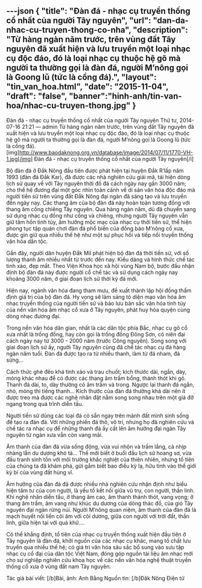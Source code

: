 ---json
{
"title": "Đàn đá - nhạc cụ truyền thống cổ nhất của người Tây nguyên",
"url": "dan-da-nhac-cu-truyen-thong-co-nha",
"description": "Từ hàng ngàn năm trước, trên vùng đất Tây nguyên đã xuất hiện và lưu truyền một loại nhạc cụ độc đáo, đó là loại nhạc cụ thuộc hệ gõ mà người ta thường gọi là đàn đá, người M’nông gọi là Goong lǔ (tức là cồng đá).",
"layout": "tin_van_hoa.html",
"date": "2015-11-04",
"draft": "false",
"banner":"hinh-anh/tin-van-hoa/nhac-cu-truyen-thong.jpg"
}
---

Đàn đá - nhạc cụ truyền thống cổ nhất của người Tây nguyên
Thứ tư, 2014-07-16 21:21 — admin
Từ hàng ngàn năm trước, trên vùng đất Tây nguyên đã xuất hiện và lưu truyền một loại nhạc cụ độc đáo, đó là loại nhạc cụ thuộc hệ gõ mà người ta thường gọi là đàn đá, người M’nông gọi là Goong lǔ (tức là cồng đá).
[img]http://www.baodaknong.org.vn/database/image/2014/07/11/1770-VH-1.jpg[/img]
Đàn đá - nhạc cụ truyền thống cổ nhất của người Tây nguyên[/i]

Bộ đàn đá ở Đắk Nông đầu tiên được phát hiện tại huyện Đắk R’lấp năm 1993 (đàn đá Đắk Kar), đã được các nhà nghiên cứu giải mã, tái hiện dòng lịch sử quay về với Tây nguyên thời đồ đá cách ngày nay gần 3000 năm; cho thế hệ đương đại một góc nhìn toàn cảnh về di sản văn hóa độc đáo mà người tiền sử trên vùng đất Đắk Nông đại ngàn đã sáng tạo và lưu truyền đến ngày nay.
Các thang âm của bộ đàn đá này hoàn toàn tương đồng với thang âm cồng chiêng Tây nguyên. Qua hàng ngàn năm, dù đã chuyển sang sử dụng nhạc cụ đồng như cồng và chiêng, nhưng người Tây nguyên vẫn giữ tâm hồn tinh túy, âm hưởng mộc mạc của nhạc cụ thời tiền sử, thể hiện phong tục tập quán chơi đàn đá phổ biến của đồng bào M’nông cổ xưa, được gìn giữ qua nhiều thế hệ như một sự phục hồi và tiếp nối truyền thống văn hóa dân tộc.

Gần đây, người dân huyện Đắk Mil phát hiện bộ đàn đá thời tiền sử, với số lượng thanh âm nhiều nhất từ trước đến nay. Kiểu dáng và hình thức chế tác tinh xảo, đẹp mắt. Theo Viện Khoa học xã hội vùng Nam bộ, bước đầu nhận định bộ đàn đá này được người cổ chế tác và sử dụng cách ngày nay khoảng 3000 năm, ở giai đoạn lịch sử thời kỳ đá mới.

Hiện nay, ngành văn hóa đang tham mưu, đề xuất thành lập hội đồng thẩm định giá trị của bộ đàn đá. Hy vọng sẽ làm sáng tỏ diện mạo văn hóa âm nhạc truyền thống của người tiền sử và bảo lưu bản sắc văn hóa tinh túy của nền văn hóa âm nhạc cổ xưa ở Tây nguyên, phát huy hòa quyện cùng dòng nhạc đương đại.

Trong nền văn hóa dân gian, nhất là các dân tộc phía Bắc, nhạc cụ gõ cổ xưa nhất là trống đồng, hay còn gọi là trống đồng Đông Sơn, có niên đại cách ngày nay từ 3000 - 2000 năm (trước Công nguyên). Song song với giai đoạn lịch sử ấy, người Tây nguyên cũng đã chế tác nhạc cụ đá hàng ngàn năm tuổi. Đàn đá được tạo ra từ nhiều thanh, làm từ đá nham, đá sừng...

Cách thức ghè đẽo khá tinh xảo và trau chuốt; kích thước dài, ngắn, dày, mỏng khác nhau để có được các thang âm trầm bổng, thánh thót khi gõ. Thanh đá dài, to, dày thường có âm trầm và trong. Ngược lại thanh đá ngắn, nhỏ, mỏng thì tiếng thanh... Kích thước của đàn đá thường khá dài nên ít được treo mà được các nghệ nhân đặt nằm song song nhau trên một giá đỡ ngang trong quá trình diễn tấu.

Người tiền sử dùng các loại đá có sẵn ngay trên mảnh đất mình sinh sống để tạo ra đàn đá. Với những phiến đá thô, vô tri, nhưng họ đã nghiên cứu và chế tác ra nhạc cụ để những thanh đá ấy cất lên âm hưởng đại ngàn Tây nguyên từ ngàn xưa vẫn còn vang mãi.

Âm thanh của đàn đá vừa sống động, vừa vui nhộn và trầm lắng, cả nhịp nhàng lẫn du dương khó tả... Thế mới biết ở buổi đầu lịch sử hoang sơ, vừa đấu tranh sinh tồn với môi trường khắc nghiệt của thiên nhiên, nhưng tổ tiên của chúng ta đã khám phá, gửi gắm biết bao điều kỳ lạ, hữu tình vào thế giới kỳ bí của vùng đất hùng vĩ.

Âm hưởng của đàn đá đã được nhiều nhà nghiên cứu nhận định như biểu hiện tâm tư của con người, là yếu tố kết nối giữa vũ trụ, con người, thần linh. Khi nghệ nhân diễn tấu, ở thang âm cao, âm thanh thánh thót, vang vọng; ở thang âm trầm, âm vang như khúc du dương của dòng thác đổ, của gió Tây nguyên đại ngàn rừng núi. Người M’nông quan niệm, âm thanh của đàn đá là mạch huyết nối liền cõi âm với cõi dương, giữa con người với trời đất, thần linh, giữa hiện tại với quá khứ....

Có thể khẳng định, tổ tiên của nhạc cụ truyền thống xuất hiện đầu tiên ở Tây nguyên là đàn đá, khởi nguồn của các nhạc cụ khác, mang tố chất lưu truyền qua nhiều thế hệ; có giá trị văn hóa sâu sắc bổ sung vào sưu tập nhạc cụ cổ đại của dân tộc Việt Nam, đóng góp nguồn tài liệu âm nhạc mới cho sự nghiệp nghiên cứu khoa học về các nền văn hóa nghệ thuật truyền thống cổ xưa ở vùng đất nam Tây nguyên.

Tác giả bài viết: [/b]Bài, ảnh: Anh Bằng
Nguồn tin: [/b]Đăk Nông Điện tử
